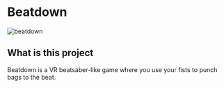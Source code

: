 # Beatdown

![beatdown](https://github.com/user-attachments/assets/f5031c8c-12e1-42b7-85ee-2da299c23cd4)

## What is this project

Beatdown is a VR beatsaber-like game where you use your fists to punch bags to the beat.
